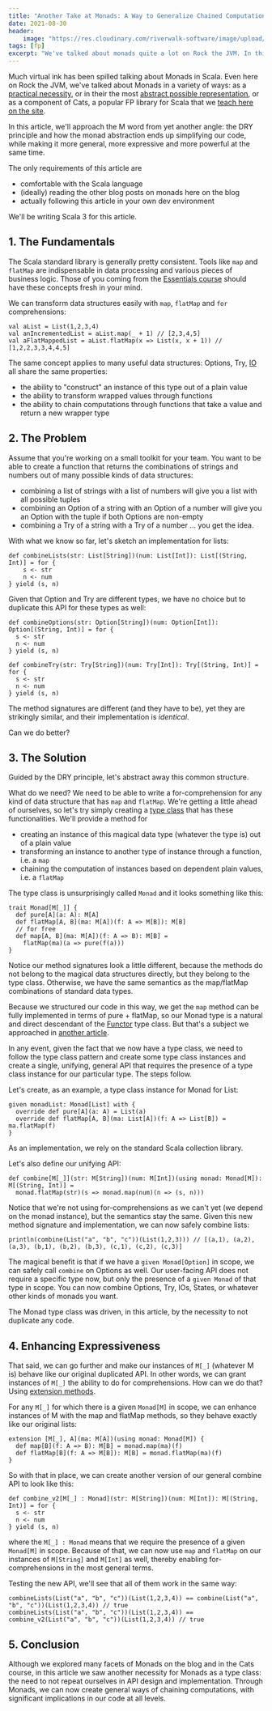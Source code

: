 ```yaml
---
title: "Another Take at Monads: A Way to Generalize Chained Computations"
date: 2021-08-30
header:
    image: "https://res.cloudinary.com/riverwalk-software/image/upload/f_auto,q_auto,c_auto,g_auto,h_300,w_1200/vlfjqjardopi8yq2hjtd"
tags: [fp]
excerpt: "We've talked about monads quite a lot on Rock the JVM. In this article, we'll approach them from yet another angle."
---
```


Much virtual ink has been spilled talking about Monads in Scala. Even here on Rock the JVM, we've talked about Monads in a variety of ways: as a [practical necessity](/monads), or in their the most [abstract possible representation](/monads-are-monoids-in-the-category-of-endofunctors), or as a component of Cats, a popular FP library for Scala that we [teach here on the site](https://rockthejvm.com/p/cats).

In this article, we'll approach the M word from yet another angle: the DRY principle and how the monad abstraction ends up simplifying our code, while making it more general, more expressive and more powerful at the same time.

The only requirements of this article are

- comfortable with the Scala language
- (ideally) reading the other blog posts on monads here on the blog
- actually following this article in your own dev environment

We'll be writing Scala 3 for this article.

## 1. The Fundamentals

The Scala standard library is generally pretty consistent. Tools like `map` and `flatMap` are indispensable in data processing and various pieces of business logic. Those of you coming from the [Essentials course](https://rockthejvm.com/p/scala) should have these concepts fresh in your mind.

We can transform data structures easily with `map`, `flatMap` and `for` comprehensions:

```scala3
val aList = List(1,2,3,4)
val anIncrementedList = aList.map(_ + 1) // [2,3,4,5]
val aFlatMappedList = aList.flatMap(x => List(x, x + 1)) // [1,2,2,3,3,4,4,5]
```

The same concept applies to many useful data structures: Options, Try, [IO](https://rockthejvm.com/p/cats-effect) all share the same properties:

- the ability to "construct" an instance of this type out of a plain value
- the ability to transform wrapped values through functions
- the ability to chain computations through functions that take a value and return a new wrapper type

## 2. The Problem

Assume that you're working on a small toolkit for your team. You want to be able to create a function that returns the combinations of strings and numbers out of many possible kinds of data structures:

- combining a list of strings with a list of numbers will give you a list with all possible tuples
- combining an Option of a string with an Option of a number will give you an Option with the tuple if both Options are non-empty
- combining a Try of a string with a Try of a number ... you get the idea.

With what we know so far, let's sketch an implementation for lists:

```scala3
def combineLists(str: List[String])(num: List[Int]): List[(String, Int)] = for {
    s <- str
    n <- num
} yield (s, n)
```

Given that Option and Try are different types, we have no choice but to duplicate this API for these types as well:

```scala3
def combineOptions(str: Option[String])(num: Option[Int]): Option[(String, Int)] = for {
  s <- str
  n <- num
} yield (s, n)

def combineTry(str: Try[String])(num: Try[Int]): Try[(String, Int)] = for {
  s <- str
  n <- num
} yield (s, n)
```

The method signatures are different (and they have to be), yet they are strikingly similar, and their implementation is _identical_.

Can we do better?

## 3. The Solution

Guided by the DRY principle, let's abstract away this common structure.

What do we need? We need to be able to write a for-comprehension for any kind of data structure that has `map` and `flatMap`. We're getting a little ahead of ourselves, so let's try simply creating a [type class](/why-are-typeclasses-useful) that has these functionalities. We'll provide a method for

- creating an instance of this magical data type (whatever the type is) out of a plain value
- transforming an instance to another type of instance through a function, i.e. a `map`
- chaining the computation of instances based on dependent plain values, i.e. a `flatMap`

The type class is unsurprisingly called `Monad` and it looks something like this:

```scala3
trait Monad[M[_]] {
  def pure[A](a: A): M[A]
  def flatMap[A, B](ma: M[A])(f: A => M[B]): M[B]
  // for free
  def map[A, B](ma: M[A])(f: A => B): M[B] =
    flatMap(ma)(a => pure(f(a)))
}
```

Notice our method signatures look a little different, because the methods do not belong to the magical data structures directly, but they belong to the type class. Otherwise, we have the same semantics as the map/flatMap combinations of standard data types.

Because we structured our code in this way, we get the `map` method can be fully implemented in terms of pure + flatMap, so our Monad type is a natural and direct descendant of the [Functor](/what-the-functor) type class. But that's a subject we approached in [another article](/cats-typeclass-hierarchy).

In any event, given the fact that we now have a type class, we need to follow the type class pattern and create some type class instances and create a single, unifying, general API that requires the presence of a type class instance for our particular type. The steps follow.

Let's create, as an example, a type class instance for Monad for List:

```scala3
given monadList: Monad[List] with {
  override def pure[A](a: A) = List(a)
  override def flatMap[A, B](ma: List[A])(f: A => List[B]) = ma.flatMap(f)
}
```

As an implementation, we rely on the standard Scala collection library.

Let's also define our unifying API:

```scala3
def combine[M[_]](str: M[String])(num: M[Int])(using monad: Monad[M]): M[(String, Int)] =
  monad.flatMap(str)(s => monad.map(num)(n => (s, n)))
```

Notice that we're not using for-comprehensions as we can't yet (we depend on the monad instance), but the semantics stay the same. Given this new method signature and implementation, we can now safely combine lists:

```scala3
println(combine(List("a", "b", "c"))(List(1,2,3))) // [(a,1), (a,2), (a,3), (b,1), (b,2), (b,3), (c,1), (c,2), (c,3)]
```

The magical benefit is that if we have a `given Monad[Option]` in scope, we can safely call `combine` on Options as well. Our user-facing API does not require a specific type now, but only the presence of a `given Monad` of that type in scope. You can now combine Options, Try, IOs, States, or whatever other kinds of monads you want.

The Monad type class was driven, in this article, by the necessity to not duplicate any code.

## 4. Enhancing Expressiveness

That said, we can go further and make our instances of `M[_]` (whatever M is) behave like our original duplicated API. In other words, we can grant instances of `M[_]` the ability to do for comprehensions. How can we do that? Using [extension methods](/scala-3-extension-methods).

For any `M[_]` for which there is a given `Monad[M]` in scope, we can enhance instances of M with the map and flatMap methods, so they behave exactly like our original lists:

```scala3
extension [M[_], A](ma: M[A])(using monad: Monad[M]) {
  def map[B](f: A => B): M[B] = monad.map(ma)(f)
  def flatMap[B](f: A => M[B]): M[B] = monad.flatMap(ma)(f)
}
```

So with that in place, we can create another version of our general combine API to look like this:

```scala3
def combine_v2[M[_] : Monad](str: M[String])(num: M[Int]): M[(String, Int)] = for {
  s <- str
  n <- num
} yield (s, n)
```

where the `M[_] : Monad` means that we require the presence of a given `Monad[M]` in scope. Because of that, we can now use `map` and `flatMap` on our instances of `M[String]` and `M[Int]` as well, thereby enabling for-comprehensions in the most general terms.

Testing the new API, we'll see that all of them work in the same way:

```scala3
combineLists(List("a", "b", "c"))(List(1,2,3,4)) == combine(List("a", "b", "c"))(List(1,2,3,4)) // true
combineLists(List("a", "b", "c"))(List(1,2,3,4)) == combine_v2(List("a", "b", "c"))(List(1,2,3,4)) // true
```

## 5. Conclusion

Although we explored many facets of Monads on the blog and in the Cats course, in this article we saw another necessity for Monads as a type class: the need to not repeat ourselves in API design and implementation. Through Monads, we can now create general ways of chaining computations, with significant implications in our code at all levels.
